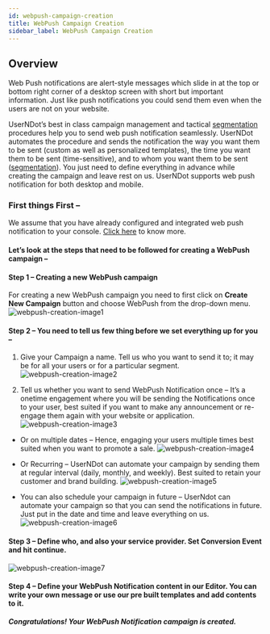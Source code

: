 ```yaml
---
id: webpush-campaign-creation
title: WebPush Campaign Creation
sidebar_label: WebPush Campaign Creation
---
```

## Overview

Web Push notifications are alert-style messages which slide in at the top or bottom right corner of a desktop screen with short but important information. Just like push notifications you could send them even when the users are not on your website.

UserNDot’s best in class campaign management and tactical [segmentation](/d/docs/fundamentals/segments) procedures help you to send web push notification seamlessly. UserNDot automates the procedure and sends the notification the way you want them to be sent (custom as well as personalized templates), the time you want them to be sent (time-sensitive), and to whom you want them to be sent ([segmentation](/d/docs/fundamentals/segments)). You just need to define everything in advance while creating the campaign and leave rest on us. UserNDot supports web push notification for both desktop and mobile.

### First things First –
We assume that you have already configured and integrated web push notification to your console. [Click here](/d/docs/integration/webpushnotification-integration) to know more.

#### Let’s look at the steps that need to be followed for creating a WebPush campaign – 

#### Step 1 – Creating a new WebPush campaign
For creating a new WebPush campaign you need to first click on **Create New Campaign** button and choose WebPush from the drop-down menu.
![webpush-creation-image1](/d/img/WebPushCampaignCreation/WebPush-Campaign-Creation-1.png)

#### Step 2 – You need to tell us few thing before we set everything up for you –
    
1.   Give your Campaign a name. Tell us who you want to send it to; it may be for all your users or for a particular segment.
![webpush-creation-image2](/d/img/WebPushCampaignCreation/WebPush-Campaign-Creation-2.png)

2.  Tell us whether you want to send WebPush Notification once – It’s a onetime engagement where you will be sending the Notifications once to your user, best suited if you want to make any announcement or re-engage them again with your website or application.      
![webpush-creation-image3](/d/img/WebPushCampaignCreation/WebPush-Campaign-Creation-3.png)

* Or on multiple dates – Hence, engaging your users multiple times best suited when you want to promote a sale.
![webpush-creation-image4](/d/img/WebPushCampaignCreation/WebPush-Campaign-Creation-4.png)

* Or Recurring – UserNDot can automate your campaign by sending them at regular interval (daily, monthly, and weekly). Best suited to retain your customer and brand building.
![webpush-creation-image5](/d/img/WebPushCampaignCreation/WebPush-Campaign-Creation-5.png)

* You can also schedule your campaign in future – UserNdot can automate your campaign so that you can send the notifications in future. Just put in the date and time and leave everything on us.
![webpush-creation-image6](/d/img/WebPushCampaignCreation/WebPush-Campaign-Creation-6.png)

#### Step 3 – Define who, and also your service provider. Set Conversion Event and hit continue. 
![webpush-creation-image7](/d/img/WebPushCampaignCreation/WebPush-Campaign-Creation-7.png)

#### Step 4 – Define your WebPush Notification content in our Editor. You can write your own message or use our pre built templates and add contents to it.


***Congratulations! Your WebPush Notification campaign is created.***

